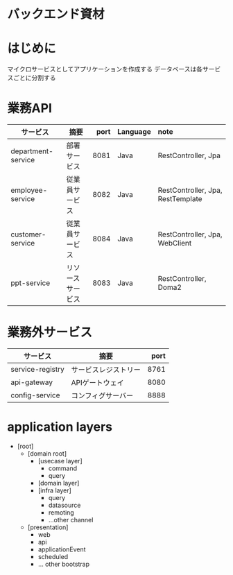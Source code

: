 バックエンド資材
=====

# はじめに

マイクロサービスとしてアプリケーションを作成する
データベースは各サービスごとに分割する

# 業務API

| サービス               | 摘要       | port | Language | note                              |
|--------------------|----------|-----:|:---------|:----------------------------------|
| department-service | 部署サービス   | 8081 | Java     | RestController, Jpa               |
| employee-service   | 従業員サービス  | 8082 | Java     | RestController, Jpa, RestTemplate |
| customer-service   | 従業員サービス  | 8084 | Java     | RestController, Jpa, WebClient    |
| ppt-service        | リソースサービス | 8083 | Java     | RestController, Doma2             |

# 業務外サービス

| サービス             | 摘要         | port |
|------------------|------------|-----:|
| service-registry | サービスレジストリー | 8761 |
| api-gateway      | APIゲートウェイ  | 8080 |
| config-service   | コンフィグサーバー  | 8888 |

# application layers

* [root]
    * [domain root]
        * [usecase layer]
            * command
            * query
        * [domain layer]
        * [infra layer]
            * query
            * datasource
            * remoting
            * ...other channel
    * [presentation]
        * web
        * api
        * applicationEvent
        * scheduled
        * ... other bootstrap